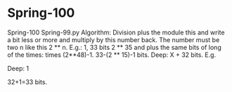 # Spring-100
Spring-100
Spring-99.py Algorithm: Division plus the module this and write a bit less or more and multiply by this number back. The number must be two n like this 2 ** n. E.g.: 1, 33 bits 2 ** 35 and plus the same bits of long of the times: times (2**48)-1. 33-(2 ** 15)-1 bits. Deep: X + 32 bits. E.g.

Deep: 1

32+1=33 bits.
